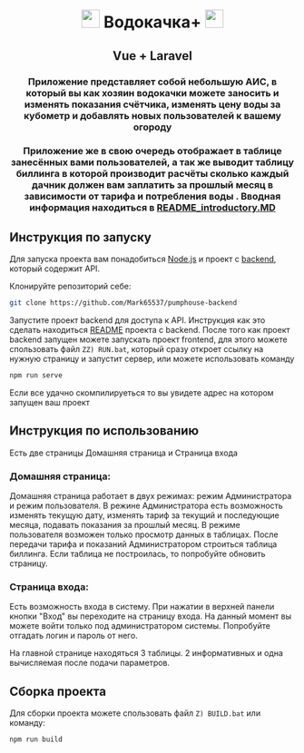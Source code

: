 <h1 align="center"><img src="https://vuejs.org/logo.svg" height="32"/> Водокачка+ <img src="https://vuejs.org/logo.svg" height="32"/></h1>
<h2 align="center">Vue + Laravel</h2>
<h3 align="center">Приложение представляет собой небольшую АИС, в который вы как хозяин водокачки можете заносить и изменять показания счётчика, изменять цену воды за кубометр и добавлять новых пользователей к вашему огороду</h3>
<h3 align="center">Приложение же в свою очередь отображает в таблице занесённых вами пользователей, а так же выводит таблицу биллинга в которой 
производит расчёты сколько каждый дачник должен вам заплатить за прошлый месяц в зависимости от тарифа и потребления воды .
Вводная информация находиться в <a href="https://github.com/Mark65537/pumphouse-frontend/blob/master/README_introductory.MD">README_introductory.MD</a></h3>

## Инструкция по запуску
Для запуска проекта вам понадобиться <a href="https://nodejs.org/en">Node.js</a> и проект с <a href="https://github.com/Mark65537/pumphouse-backend">backend</a>, который содержит API.

Клонируйте репозиторий  себе:

```sh
git clone https://github.com/Mark65537/pumphouse-backend
```

Запустите проект backend для доступа к API.
Инструкция как это сделать находиться <a href="https://github.com/Mark65537/pumphouse-backend/README.MD">README</a>
проекта с backend.
После того как проект backend запущен можете запускать
проект frontend, для этого можете спользовать файл 
`ZZ) RUN.bat`, который сразу откроет ссылку на нужную страницу
и запустит сервер, или можете использовать команду
```bat
npm run serve
```
Если все удачно скомпилируеться то вы увидете адрес на 
котором запущен ваш проект 
## Инструкция по использованию
Есть две страницы Домашняя страница и Страница входа

### Домашняя страница:
Домашняя страница работает в двух режимах: режим Администратора и режим пользователя. В режине Администратора есть возможность изменять текущую дату, изменять тариф за текущий и последующие месяца, подавать показания за прошлый месяц. В режиме пользователя возможен только просмотр данных в таблицах.
После передачи тарифа и показаний Администратором строиться таблица биллинга.
Если таблица не построилась, то попробуйте обновить страницу.

### Страница входа:
Есть возможность входа в систему. При нажатии в верхней панели 
кнопки "Вход" вы переходите на страницу входа. На данный 
момент вы можете войти только под администратором системы.
Попробуйте отгадать логин и пароль от него.

На главной странице находяться 3 таблицы. 2 информативных и
одна вычисляемая после подачи параметров.

## Сборка проекта

Для сборки проекта можете спользовать файл 
`Z) BUILD.bat` или команду:
```sh
npm run build
```